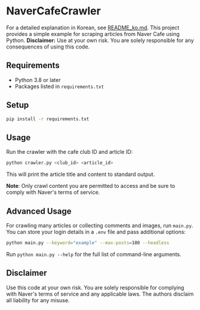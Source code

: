 # NaverCafeCrawler
For a detailed explanation in Korean, see [README_ko.md](README_ko.md).
This project provides a simple example for scraping articles from Naver Cafe using Python.
**Disclaimer:** Use at your own risk. You are solely responsible for any consequences of using this code.

## Requirements

- Python 3.8 or later
- Packages listed in `requirements.txt`

## Setup

```bash
pip install -r requirements.txt
```

## Usage

Run the crawler with the cafe club ID and article ID:

```bash
python crawler.py <club_id> <article_id>
```

This will print the article title and content to standard output.

**Note**: Only crawl content you are permitted to access and be sure to comply with Naver's terms of service.

## Advanced Usage
For crawling many articles or collecting comments and images, run `main.py`.
You can store your login details in a `.env` file and pass additional options:

```bash
python main.py --keyword="example" --max-posts=100 --headless
```
Run `python main.py --help` for the full list of command-line arguments.

## Disclaimer
Use this code at your own risk. You are solely responsible for complying with Naver's terms of service and any applicable laws. The authors disclaim all liability for any misuse.
